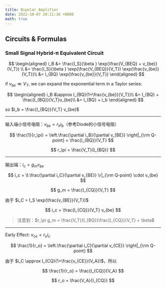 ```yaml
---
title: Bipolar Amplifier
date: 2022-10-07 20:11:16 +0800
math: true
---
```


## Circuits & Formulas

### Small Signal Hybrid-π Equivalent Circuit

$$
\begin{aligned}
    i_B &= \frac{I_S}{\beta } \exp(\frac{V_{BEQ} + v_{be}}{V_T}) \\
    &= \frac{I_S}{\beta } \exp(\frac{V_{BEQ}}{V_T}) \exp(\frac{v_{be}}{V_T})\\
    &= I_{BQ} \exp(\frac{v_{be}}{V_T})
\end{aligned}
$$

if $v_{be}\ll V_T$, we can expand the exponential term in a Taylor series:

$$
\begin{aligned}
    i_B &\approx I_{BQ}(1+\frac{v_{be}}{V_T})\\
    &= I_{BQ} + \frac{I_{BQ}}{V_T}v_{be}\\
    &= I_{BQ} + i_b
\end{aligned}
$$

so $i_b = \frac{I_{BQ}}{V_T} v_{be}$

---

输入端小信号电阻：$v_{be}=r_\pi i_b$（参考Diode的小信号电阻）

$$
\frac{1}{r_\pi} = \left.\frac{\partial i_B}{\partial v_{BE}} \right|_{\rm Q-point} = \frac{I_{BQ}}{V_T}
$$

$$
r_\pi = \frac{V_T}{I_{BQ}}
$$

---

输出端：$i_c = g_m v_{be}$

$$
i_c = \l.\frac{\partial i_C}{\partial v_{BE}} \r|_{\rm Q-point} \cdot v_{be}
$$

$$
g_m = \frac{I_{CQ}}{V_T}
$$



由于 $i_C = I_S \exp(\frac{v_{BE}}{V_T})$

$$
i_c = \frac{I_{CQ}}{V_T} v_{be}
$$

> 注意到：$r_\pi g_m = \frac{V_T}{I_{BQ}}\frac{I_{CQ}}{V_T} = \beta$

---

Early Effect: $v_{ce} = r_o i_c$

$$
\frac{1}{r_o} = \left.\frac{\partial i_C}{\partial v_{CE}} \right|_{\rm Q-point}
$$

由于 $i_C \approx I_{CQ}(1+\frac{v_{CE}}{V_A})$，所以

$$
\frac{1}{r_o} = \frac{I_{CQ}}{V_A}
$$

$$
r_o = \frac{V_A}{I_{CQ}}
$$